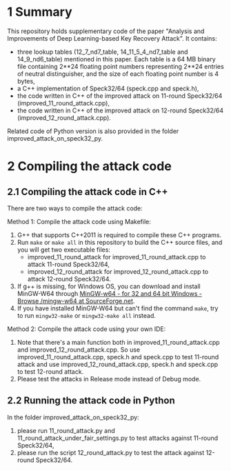 # 1 Summary

This repository holds supplementary code of the paper "Analysis and Improvements of Deep Learning-based Key Recovery Attack". It contains:

* three lookup tables (12_7_nd7_table, 14_11_5_4_nd7_table and 14_9_nd6_table) mentioned in this paper. Each table is a 64 MB binary file containing 2\*\*24 floating point numbers representing 2\*\*24 entries of neutral distinguisher, and the size of each floating point number is 4 bytes,
* a C++ implementation of Speck32/64 (speck.cpp and speck.h),
* the code written in C++ of the improved attack on 11-round Speck32/64 (improved_11_round_attack.cpp),
* the code written in C++ of the improved attack on 12-round Speck32/64 (improved_12_round_attack.cpp).

Related code of Python version is also provided in the folder improved_attack_on_speck32_py.

# 2 Compiling the attack code

## 2.1 Compiling the attack code in C++

There are two ways to compile the attack code:

Method 1: Compile the attack code using Makefile:

1. G++ that supports C++2011 is required to compile these C++ programs.
2. Run `make` or `make all` in this repository to build the C++ source files, and you will get two executable files:
   * improved_11_round_attack for improved_11_round_attack.cpp to attack 11-round Speck32/64,
   * improved_12_round_attack for improved_12_round_attack.cpp to attack 12-round Speck32/64.
3. If g++ is missing, for Windows OS, you can download and install MinGW-W64 through [MinGW-w64 - for 32 and 64 bit Windows - Browse /mingw-w64 at SourceForge.net](https://sourceforge.net/projects/mingw-w64/files/mingw-w64/).
4. If you have installed MinGW-W64 but can't find the command `make`, try to run `mingw32-make` or `mingw32-make all` instead.

Method 2: Compile the attack code using your own IDE:

1. Note that there's a main function both in improved_11_round_attack.cpp and improved_12_round_attack.cpp. So use improved_11_round_attack.cpp, speck.h and speck.cpp  to test 11-round attack and use improved_12_round_attack.cpp, speck.h and speck.cpp to test 12-round attack.
7. Please test the attacks in Release mode instead of Debug mode.

## 2.2 Running the attack code in Python

In the folder improved_attack_on_speck32_py:

1. please run 11_round_attack.py and 11_round_attack_under_fair_settings.py to test attacks against 11-round Speck32/64,
2. please run the script 12_round_attack.py to test the attack against 12-round Speck32/64.
